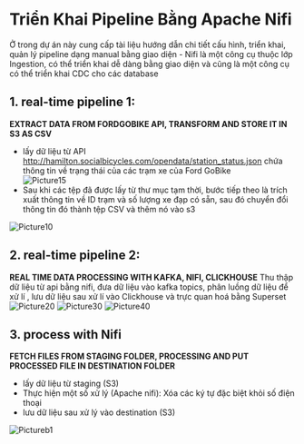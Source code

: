 # **Triển Khai Pipeline Bằng Apache Nifi**
Ở trong dự án này cung cấp tài liệu hướng dẫn chi tiết cấu hình, triển khai, quản lý pipeline dạng manual bằng giao diện - Nifi là một công cụ thuộc lớp Ingestion, có thể triển khai dễ dàng bằng giao diện và cũng là một công cụ có thể triển khai CDC cho các database

## **1. real-time pipeline 1:**
**EXTRACT DATA FROM FORDGOBIKE API, TRANSFORM AND STORE IT IN S3 AS CSV**
  -	lấy dữ liệu từ API http://hamilton.socialbicycles.com/opendata/station_status.json chứa thông tin về trạng thái của các trạm xe của Ford GoBike  
![Picture15](https://github.com/user-attachments/assets/d010b55d-f422-4ebe-a906-410fcf8a950d)
  - Sau khi các tệp đã được lấy từ thư mục tạm thời, bước tiếp theo là trích xuất thông tin về ID trạm và số lượng xe đạp có sẵn, sau đó chuyển đổi thông tin đó thành tệp CSV và thêm nó vào s3

![Picture10](https://github.com/user-attachments/assets/68d89ab2-e59b-496d-b322-89163468f8f1)

## **2. real-time pipeline 2:**
**REAL TIME DATA PROCESSING WITH KAFKA, NIFI, CLICKHOUSE**
Thu thập dữ liệu từ api bằng nifi, đưa dữ liệu vào kafka topics, phân luồng dữ liệu để xử lí , lưu dữ liệu sau xử lí vào Clickhouse và trực quan hoá bằng Superset
![Picture20](https://github.com/user-attachments/assets/5c4b3531-932b-4cac-8c4d-285830752a43)
![Picture30](https://github.com/user-attachments/assets/628b77f0-09a2-4e80-8733-8d8c7f4fa54c)
![Picture40](https://github.com/user-attachments/assets/682faee8-b648-4bb2-abe8-038905a7683d)


## **3. process with Nifi**
**FETCH FILES FROM STAGING FOLDER, PROCESSING AND PUT PROCESSED FILE IN DESTINATION FOLDER**
  - lấy dữ liệu từ staging (S3)
  - Thực hiện một số xử lý (Apache nifi): Xóa các ký tự đặc biệt khỏi số điện thoại
  - lưu dữ liệu sau xử lý vào destination (S3)

![Pictureb1](https://github.com/user-attachments/assets/bd77a217-7017-4e3d-836b-d558a2777f80)
